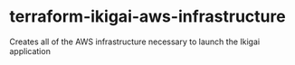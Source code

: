 # terraform-ikigai-aws-infrastructure
Creates all of the AWS infrastructure necessary to launch the Ikigai application
